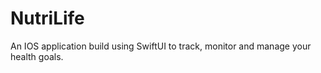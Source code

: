 # NutriLife
An IOS application build using SwiftUI to track, monitor and manage your health goals. 
